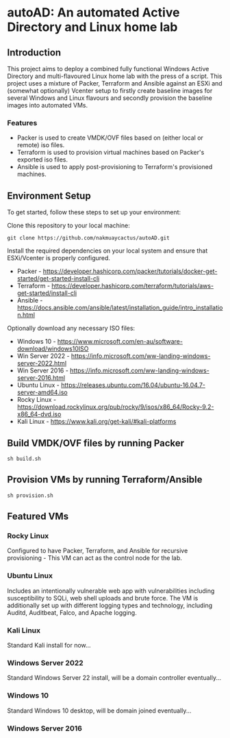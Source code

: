 # autoAD: An automated Active Directory and Linux home lab

## Introduction

This project aims to deploy a combined fully functional Windows Active Directory and multi-flavoured Linux home lab with the press of a script. This project uses a mixture of Packer, Terraform and Ansible against an ESXi and (somewhat optionally) Vcenter setup to firstly create baseline images for several Windows and Linux flavours and secondly provision the baseline images into automated VMs.

### Features

- Packer is used to create VMDK/OVF files based on (either local or remote) iso files.
- Terraform is used to provision virtual machines based on Packer's exported iso files.
- Ansible is used to apply post-provisioning to Terraform's provisioned machines.

## Environment Setup

To get started, follow these steps to set up your environment:

Clone this repository to your local machine:

    git clone https://github.com/nakmuaycactus/autoAD.git

Install the required dependencies on your local system and ensure that ESXi/Vcenter is properly configured.

- Packer  - https://developer.hashicorp.com/packer/tutorials/docker-get-started/get-started-install-cli
- Terraform - https://developer.hashicorp.com/terraform/tutorials/aws-get-started/install-cli
- Ansible - https://docs.ansible.com/ansible/latest/installation_guide/intro_installation.html
    
Optionally download any necessary ISO files:

- Windows 10      - https://www.microsoft.com/en-au/software-download/windows10ISO
- Win Server 2022 - https://info.microsoft.com/ww-landing-windows-server-2022.html
- Win Server 2016 - https://info.microsoft.com/ww-landing-windows-server-2016.html
- Ubuntu Linux    - https://releases.ubuntu.com/16.04/ubuntu-16.04.7-server-amd64.iso
- Rocky Linux     - https://download.rockylinux.org/pub/rocky/9/isos/x86_64/Rocky-9.2-x86_64-dvd.iso 
- Kali Linux      - https://www.kali.org/get-kali/#kali-platforms

## Build VMDK/OVF files by running Packer
    sh build.sh

## Provision VMs by running Terraform/Ansible
    sh provision.sh

## Featured VMs

### Rocky Linux

Configured to have Packer, Terraform, and Ansible for recursive provisioning - This VM can act as the control node for the lab.

### Ubuntu Linux

Includes an intentionally vulnerable web app with vulnerabilities including susceptibility to SQLi, web shell uploads and brute force. 
The VM is additionally set up with different logging types and technology, including Auditd, Auditbeat, Falco, and Apache logging.

### Kali Linux

Standard Kali install for now...

### Windows Server 2022

Standard Windows Server 22 install, will be a domain controller eventually...

### Windows 10

Standard Windows 10 desktop, will be domain joined eventually...

### Windows Server 2016
